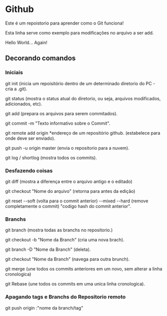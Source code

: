 # Github

Este é um repoistorio para aprender como o Git funciona!

Esta linha serve como exemplo para modificações no arquivo a ser add.

Hello World... Again!

## Decorando comandos

### Iniciais

git init (inicia um repoisitório dentro de um determinado diretorio do PC - cria a .git).

git status (mostra o status atual do diretorio, ou seja, arquivos modificados, adicionados, etc).

git add (prepara os arquivos para serem commitados).

git commit -m "Texto informativo sobre o Commit".

git remote add origin *endereço de um repositório github. (estabelece para onde deve ser enviado).

git push -u origin master (envia o repositorio para a nuvem).

git log / shortlog (mostra todos os commits).

### Desfazendo coisas

git diff (mostra a diferença entre o arquivo antigo e o editado)

git checkout "Nome do arquivo" (retorna para antes da edição)

git reset --soft (volta para o commit anterior) --mixed --hard (remove completamente o commit) "codigo hash do commit anterior".

### Branchs

git branch (mostra todas as branchs no repositorio.)

git checkout -b "Nome da Branch" (cria uma nova brach).

git branch -D "Nome da Branch" (deleta).

git checkout "Nome da Branch" (navega para outra brunch).

git merge (une todos os commits anteriores em um novo, sem alterar a linha cronologica)

git Rebase (une todos os commits em uma unica linha cronologica).

### Apagando tags e Branchs do Repositorio remoto

git push origin :"nome da branch/tag"

